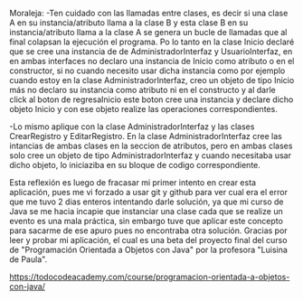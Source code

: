Moraleja:
-Ten cuidado con las llamadas entre clases, es decir si una clase A en su instancia/atributo llama a la clase B y esta clase B en su instancia/atributo llama a la clase A se genera un bucle de llamadas que al final colapsan la ejecución el programa.
Po lo tanto en la clase Inicio declaré que se cree una instancia de de AdministradorInterfaz y UsuarioInterfaz, en en ambas interfaces no declaro una instancia de Inicio como atributo o en el constructor, si no cuando necesito usar dicha instancia
como por ejemplo cuando estoy en la clase AdministradorInterfaz, creo un objeto de tipo Inicio más no declaro su instancia como atributo ni en el constructo y al darle click al boton de regresaInicio este boton cree una instancia y declare dicho objeto Inicio
y con ese objeto realize las operaciones correspondientes.

-Lo mismo aplique con la clase AdministradorInterfaz y las clases CrearRegistro y EditarRegistro. En la clase AdministradorInterfaz cree las intancias de ambas clases en la seccion de atributos, pero en ambas clases solo cree un objeto de tipo AdministradorInterfaz
y cuando necesitaba usar dicho objeto, lo iniciaziba en su bloque de codigo correspondiente.

Esta reflexión es luego de fracasar mi primer intento en crear esta aplicación, pues me vi forzado a usar git y github para ver cual era el error que me tuvo 2 dias enteros intentando darle solución, ya que mi curso de Java se me hacia incapie que instanciar
una clase cada que se realize un evento es una mala práctica, sin embargo tuve que aplicar este concepto para sacarme de ese apuro pues no encontraba otra solución. Gracias por leer y probar mi aplicación, el cual es una beta del proyecto final del curso de
"Programación Orientada a Objetos con Java" por la profesora "Luisina de Paula".

https://todocodeacademy.com/course/programacion-orientada-a-objetos-con-java/
